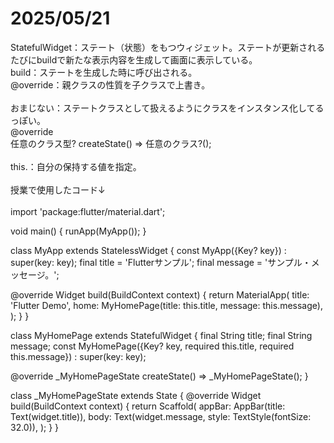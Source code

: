 # 2025/05/21  
StatefulWidget：ステート（状態）をもつウィジェット。ステートが更新されるたびにbuildで新たな表示内容を生成して画面に表示している。  
build：ステートを生成した時に呼び出される。  
@override：親クラスの性質を子クラスで上書き。  
<br>
おまじない：ステートクラスとして扱えるようにクラスをインスタンス化してるっぽい。  
@override  
任意のクラス型? createState() => 任意のクラス?();  
<br>
this.：自分の保持する値を指定。  
<br>
授業で使用したコード↓  
<br>
import 'package:flutter/material.dart';

void main() {
  runApp(MyApp());
}

class MyApp extends StatelessWidget {
  const MyApp({Key? key}) : super(key: key);
  final title = 'Flutterサンプル';
  final message = 'サンプル・メッセージ。';

  @override
  Widget build(BuildContext context) {
    return MaterialApp(
      title: 'Flutter Demo',
      home: MyHomePage(title: this.title, message: this.message),
    );
  }
}

class MyHomePage extends StatefulWidget {
  final String title;
  final String message;
  const MyHomePage({Key? key, required this.title, required this.message})
    : super(key: key);

  @override
  _MyHomePageState createState() => _MyHomePageState();
}

class _MyHomePageState extends State<MyHomePage> {
  @override
  Widget build(BuildContext context) {
    return Scaffold(
      appBar: AppBar(title: Text(widget.title)),
      body: Text(widget.message, style: TextStyle(fontSize: 32.0)),
    );
  }
}
